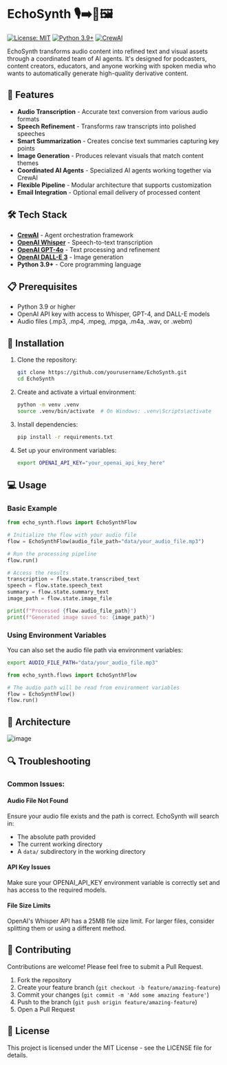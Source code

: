 # EchoSynth 🎙️➡️📝🖼️

[![License: MIT](https://img.shields.io/badge/License-MIT-yellow.svg)](https://opensource.org/licenses/MIT)
[![Python 3.9+](https://img.shields.io/badge/python-3.9+-blue.svg)](https://www.python.org/downloads/)
[![CrewAI](https://img.shields.io/badge/CrewAI-Powered-green.svg)](https://github.com/joaomdmoura/crewai)

EchoSynth transforms audio content into refined text and visual assets through a coordinated team of AI agents. It's designed for podcasters, content creators, educators, and anyone working with spoken media who wants to automatically generate high-quality derivative content.

## 🌟 Features

- **Audio Transcription** - Accurate text conversion from various audio formats
- **Speech Refinement** - Transforms raw transcripts into polished speeches
- **Smart Summarization** - Creates concise text summaries capturing key points
- **Image Generation** - Produces relevant visuals that match content themes
- **Coordinated AI Agents** - Specialized AI agents working together via CrewAI
- **Flexible Pipeline** - Modular architecture that supports customization
- **Email Integration** - Optional email delivery of processed content

## 🛠️ Tech Stack

- **[CrewAI](https://github.com/joaomdmoura/crewai)** - Agent orchestration framework
- **[OpenAI Whisper](https://openai.com/research/whisper)** - Speech-to-text transcription
- **[OpenAI GPT-4o](https://openai.com/gpt-4)** - Text processing and refinement
- **[OpenAI DALL-E 3](https://openai.com/dall-e-3)** - Image generation
- **Python 3.9+** - Core programming language

## 📋 Prerequisites

- Python 3.9 or higher
- OpenAI API key with access to Whisper, GPT-4, and DALL-E models
- Audio files (.mp3, .mp4, .mpeg, .mpga, .m4a, .wav, or .webm)

## 🚀 Installation

1. Clone the repository:
   ```bash
   git clone https://github.com/yourusername/EchoSynth.git
   cd EchoSynth
   ```

2. Create and activate a virtual environment:
   ```bash
   python -m venv .venv
   source .venv/bin/activate  # On Windows: .venv\Scripts\activate
   ```

3. Install dependencies:
   ```bash
   pip install -r requirements.txt
   ```

4. Set up your environment variables:
   ```bash
   export OPENAI_API_KEY="your_openai_api_key_here"
   ```

## 💻 Usage

### Basic Example

```python
from echo_synth.flows import EchoSynthFlow

# Initialize the flow with your audio file
flow = EchoSynthFlow(audio_file_path="data/your_audio_file.mp3")

# Run the processing pipeline
flow.run()

# Access the results
transcription = flow.state.transcribed_text
speech = flow.state.speech_text
summary = flow.state.summary_text
image_path = flow.state.image_file

print(f"Processed {flow.audio_file_path}")
print(f"Generated image saved to: {image_path}")
```

### Using Environment Variables

You can also set the audio file path via environment variables:

```bash
export AUDIO_FILE_PATH="data/your_audio_file.mp3"
```

```python
from echo_synth.flows import EchoSynthFlow

# The audio path will be read from environment variables
flow = EchoSynthFlow()
flow.run()
```

## 🧠 Architecture

![image](https://github.com/user-attachments/assets/ee64e336-69b0-4d20-8878-1630cc4b9c13)


## 🔍 Troubleshooting

### Common Issues:

#### Audio File Not Found
Ensure your audio file exists and the path is correct. EchoSynth will search in:
- The absolute path provided
- The current working directory
- A `data/` subdirectory in the working directory

#### API Key Issues
Make sure your OPENAI_API_KEY environment variable is correctly set and has access to the required models.

#### File Size Limits
OpenAI's Whisper API has a 25MB file size limit. For larger files, consider splitting them or using a different method.

## 🤝 Contributing

Contributions are welcome! Please feel free to submit a Pull Request.

1. Fork the repository
2. Create your feature branch (`git checkout -b feature/amazing-feature`)
3. Commit your changes (`git commit -m 'Add some amazing feature'`)
4. Push to the branch (`git push origin feature/amazing-feature`)
5. Open a Pull Request

## 📄 License

This project is licensed under the MIT License - see the LICENSE file for details.

